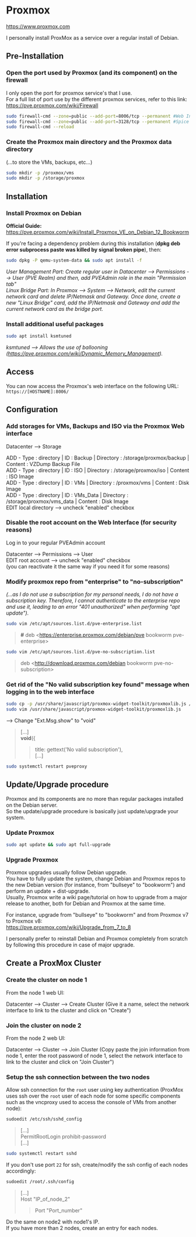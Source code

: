 # Proxmox

<https://www.proxmox.com>

I personally install ProxMox as a service over a regular install of Debian.

## Pre-Installation

### Open the port used by Proxmox (and its component) on the firewall

I only open the port for proxmox service's that I use.  
For a full list of port use by the different proxmox services, refer to this link: <https://pve.proxmox.com/wiki/Firewall>

```bash
sudo firewall-cmd --zone=public --add-port=8006/tcp --permanent #Web Interface port
sudo firewall-cmd --zone=public --add-port=3128/tcp --permanent #Spice proxy port
sudo firewall-cmd --reload
```

### Create the Proxmox main directory and the Proxmox data directory

(...to store the VMs, backups, etc...)

```bash
sudo mkdir -p /proxmox/vms
sudo mkdir -p /storage/proxmox
```

## Installation

### Install Proxmox on Debian

**Official Guide:**  
<https://pve.proxmox.com/wiki/Install_Proxmox_VE_on_Debian_12_Bookworm>

If you're facing a dependency problem during this installation (**dpkg deb error subprocess paste was killed by signal broken pipe**), then:

```bash
sudo dpkg -P qemu-system-data && sudo apt install -f
```

*User Management Part: Create regular user in Datacenter --> Permissions --> User (PVE Realm) and then, add PVEAdmin role in the main "Permission tab"*  
*Linux Bridge Part: In Proxmox --> System --> Network, edit the current network card and delete IP/Netmask and Gateway. Once done, create a new "Linux Bridge" card, add the IP/Netmask and Gateway and add the current network card as the bridge port.*

### Install additional useful packages

```bash
sudo apt install ksmtuned
```

*ksmtuned --> Allows the use of ballooning (<https://pve.proxmox.com/wiki/Dynamic_Memory_Management>).*

## Access

You can now access the Proxmox's web interface on the following URL:  
`https://[HOSTNAME]:8006/`

## Configuration

### Add storages for VMs, Backups and ISO via the Proxmox Web interface

Datacenter --> Storage

ADD - Type : directory | ID : Backup | Directory : /storage/proxmox/backup | Content : VZDump Backup File  
ADD - Type : directory | ID : ISO | Directory : /storage/proxmox/iso | Content : ISO Image  
ADD - Type : directory | ID : VMs | Directory : /proxmox/vms | Content : Disk Image  
ADD - Type : directory | ID : VMs_Data | Directory : /storage/proxmox/vms_data | Content : Disk Image  
EDIT local directory --> uncheck "enabled" checkbox

### Disable the root account on the Web Interface (for security reasons)

Log in to your regular PVEAdmin account

Datacenter --> Permissions --> User  
EDIT root account --> uncheck "enabled" checkbox  
(you can reactivate it the same way if you need it for some reasons)

### Modify proxmox repo from "enterprise" to "no-subscription"

*(...as I do not use a subscription for my personal needs, I do not have a subscription key. Therefore, I cannot authenticate to the enterprise repo and use it, leading to an error "401 unauthorized" when performing "apt update").*  

```bash
sudo vim /etc/apt/sources.list.d/pve-enterprise.list
```

> **#** deb <https://enterprise.proxmox.com/debian/pve bookworm pve-enterprise>

```bash
sudo vim /etc/apt/sources.list.d/pve-no-subscription.list
```

> deb <http://download.proxmox.com/debian bookworm pve-no-subscription>

### Get rid of the "No valid subscription key found" message when logging in to the web interface

```bash
sudo cp -p /usr/share/javascript/proxmox-widget-toolkit/proxmoxlib.js /usr/share/javascript/proxmox-widget-toolkit/proxmoxlib.js-bck
sudo vim /usr/share/javascript/proxmox-widget-toolkit/proxmoxlib.js
```

--> Change "Ext.Msg.show" to "void"

> [...]  
> **void**({  
> >  title: gettext('No valid subscription'),  
> > [...]

```bash
sudo systemctl restart pveproxy
```

## Update/Upgrade procedure

Proxmox and its components are no more than regular packages installed on the Debian server.  
So the update/upgrade procedure is basically just update/upgrade your system.

### Update Proxmox

```bash
sudo apt update && sudo apt full-upgrade
```

### Upgrade Proxmox

Proxmox upgrades usually follow Debian upgrade.  
You have to fully update the system, change Debian and Proxmox repos to the new Debian version (for instance, from "bullseye" to "bookworm") and perform an update + dist-upgrade.  
Usually, Proxmox write a wiki page/tutorial on how to upgrade from a major release to another, both for Debian and Proxmox at the same time.

For instance, upgrade from "bullseye" to "bookworm" and from Proxmox v7 to Proxmox v8:  
<https://pve.proxmox.com/wiki/Upgrade_from_7_to_8>

I personally prefer to reinstall Debian and Proxmox completely from scratch by following this procedure in case of major upgrade.

## Create a ProxMox Cluster

### Create the cluster on node 1

From the node 1 web UI:

Datacenter --> Cluster --> Create Cluster (Give it a name, select the network interface to link to the cluster and click on "Create")

### Join the cluster on node 2

From the node 2 web UI:

Datacenter --> Cluster --> Join Cluster (Copy paste the join information from node 1, enter the root password of node 1, select the network interface to link to the cluster and click on "Join Cluster")

### Setup the ssh connection between the two nodes

Allow ssh connection for the `root` user using key authentication (ProxMox uses ssh over the `root` user of each node for some specific components such as the vncproxy used to access the console of VMs from another node):

```bash
sudoedit /etc/ssh/sshd_config
```

> [...]  
> PermitRootLogin prohibit-password  
> [...]

```bash
sudo systemctl restart sshd
```

If you don't use port `22` for ssh, create/modify the ssh config of each nodes accordingly:

```bash
sudoedit /root/.ssh/config
```

> [...]  
> Host "IP_of_node_2"  
> > Port "Port_number"

Do the same on node2 with node1's IP.  
If you have more than 2 nodes, create an entry for each nodes.
